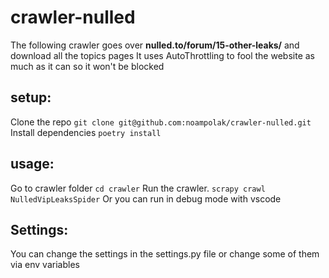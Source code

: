 # crawler-nulled
The following crawler goes over **nulled.to/forum/15-other-leaks/** and download all the topics pages
It uses AutoThrottling to fool the website as much as it can so it won't be blocked

## setup:
Clone the repo
`git clone git@github.com:noampolak/crawler-nulled.git`
Install dependencies 
`poetry install`

## usage:
Go to crawler folder
`cd crawler`
Run the crawler.
`scrapy crawl NulledVipLeaksSpider`
Or you can run in debug mode with vscode

## Settings:
You can change the settings in the settings.py file or change some of them via env variables